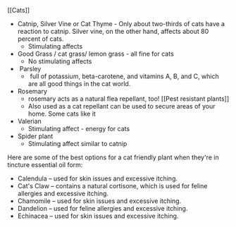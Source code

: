 [[Cats]]
- Catnip, Silver Vine or Cat Thyme - Only about two-thirds of cats have a reaction to catnip. Silver vine, on the other hand, affects about 80 percent of cats. 
	- Stimulating affects 
- Good Grass / cat grass/ lemon grass - all fine for cats
	- No stimulating affects 
-  Parsley 
	-  full of potassium, beta-carotene, and vitamins A, B, and C, which are all good things in the cat world.
- Rosemary 
	- rosemary acts as a natural flea repellant, too! [[Pest resistant plants]]
	- Also used as a cat repellant can be used to secure areas of your home. Some cats like it
- Valerian
	- Stimulating affect - energy for cats
- Spider plant 
	- Stimulating affect similar to catnip



Here are some of the best options for a cat friendly plant when they're in tincture essential oil form:

- Calendula – used for skin issues and excessive itching.
- Cat's Claw – contains a natural cortisone, which is used for feline allergies and excessive itching.
- Chamomile – used for skin issues and excessive itching.
- Dandelion – used for feline allergies and excessive itching.
- Echinacea – used for skin issues and excessive itching.